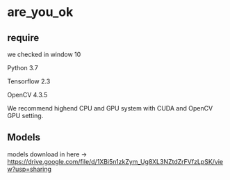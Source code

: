 # are_you_ok


## require
we checked in window 10

Python 3.7

Tensorflow 2.3

OpenCV 4.3.5

We recommend highend CPU and GPU system with CUDA and OpenCV GPU setting.

## Models

models download in here -> https://drive.google.com/file/d/1XBi5n1zkZym_Ug8XL3NZtdZrFVfzLpSK/view?usp=sharing
